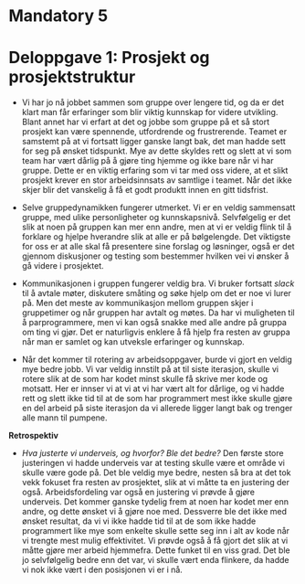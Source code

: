 # Mandatory 5 

# Deloppgave 1: Prosjekt og prosjektstruktur 
* Vi har jo nå jobbet sammen som gruppe over lengere tid, og da er det klart man får erfaringer som blir viktig kunnskap
for videre utvikling. Blant annet har vi erfart at det og jobbe som gruppe på et så stort prosjekt kan være spennende, 
utfordrende og frustrerende. Teamet er samstemt på at vi fortsatt ligger ganske langt bak, det man hadde sett for seg på 
ønsket tidspunkt. Mye av dette skyldes rett og slett at vi som team har vært dårlig på å gjøre ting hjemme og ikke bare når vi har gruppe. 
Dette er en viktig erfaring som vi tar med oss videre, at  et slikt prosjekt krever en stor arbeidsinnsats av samtlige i teamet. Når det ikke skjer
blir det vanskelig å få et godt produktt innen en gitt tidsfrist. 

* Selve gruppedynamikken fungerer utmerket. Vi er en veldig sammensatt gruppe, med ulike personligheter og kunnskapsnivå.
  Selvfølgelig er det slik at noen på gruppen kan mer enn andre, men at vi er veldig flink til å forklare og hjelpe hverandre
  slik at alle er på bølgelengde. Det viktigste for oss er at alle skal få presentere sine forslag og løsninger, også er 
  det gjennom diskusjoner og testing som bestemmer hvilken vei vi ønsker å gå videre i prosjektet. 
  
 
* Kommunikasjonen i gruppen fungerer veldig bra. Vi bruker fortsatt *slack* til å avtale møter, diskutere småting og søke 
  hjelp om det er noe vi lurer på. Men det meste av kommunikasjon mellom gruppen skjer i gruppetimer og når gruppen har avtalt
  og møtes. Da har vi muligheten til å parprogrammere, men vi kan også snakke med alle andre på gruppa om ting vi gjør. 
  Det er naturligvis enklere å få hjelp fra resten av gruppa når man er samlet og kan utveksle erfaringer og kunnskap. 

* Når det kommer til rotering av arbeidsoppgaver, burde vi gjort en veldig mye bedre jobb. Vi var veldig innstilt på at til siste iterasjon, skulle vi 
rotere slik at de som har kodet minst skulle få skrive mer kode og motsatt. Her er innser vi at vi at vi har vært alt for dårlige, og vi hadde rett og slett 
ikke tid til at de som har programmert mest ikke skulle gjøre en del arbeid på siste iterasjon da vi allerede ligger langt bak og trenger alle mann til pumpene.

**Retrospektiv**
* *Hva justerte vi underveis, og hvorfor? Ble det bedre?*
Den første store justeringen vi hadde underveis var at testing skulle være et område vi skulle være gode på. Det ble veldig mye bedre, nesten så bra at det tok vekk 
fokuset fra resten av prosjektet, slik at vi måtte ta en justering der også. Arbeidsfordeling var også en justering vi prøvde å gjøre underveis. Det kommer ganske tydelig frem at
noen har kodet mer enn andre, og dette ønsket vi å gjøre noe med. Dessverre ble det ikke med ønsket resultat, da vi vi ikke hadde tid til at de som ikke hadde programmert like mye som enkelte 
skulle sette seg inn i alt av kode når vi trengte mest mulig effektivitet. Vi prøvde også å få gjort det slik at vi måtte gjøre mer arbeid hjemmefra. Dette funket til en viss grad. 
Det ble jo selvfølgelig bedre enn det var, vi skulle vært enda flinkere, da hadde vi nok ikke vært i den posisjonen vi er i nå. 

 